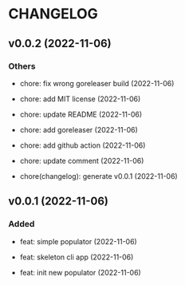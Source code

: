 # CHANGELOG

## v0.0.2 (2022-11-06)

### Others

- chore: fix wrong goreleaser build (2022-11-06)

- chore: add MIT license (2022-11-06)

- chore: update README (2022-11-06)

- chore: add goreleaser (2022-11-06)

- chore: add github action (2022-11-06)

- chore: update comment (2022-11-06)

- chore(changelog): generate v0.0.1 (2022-11-06)

## v0.0.1 (2022-11-06)

### Added

- feat: simple populator (2022-11-06)

- feat: skeleton cli app (2022-11-06)

- feat: init new populator (2022-11-06)
